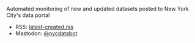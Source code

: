 Automated monitoring of new and updated datasets posted to New York City's data portal

* RSS: [latest-created.rss](https://palewire.github.io/nyc-open-data-monitor/latest-created.rss)
* Mastodon: [@nycdatabot](https://mastodon.palewi.re/@nycdatabot)
